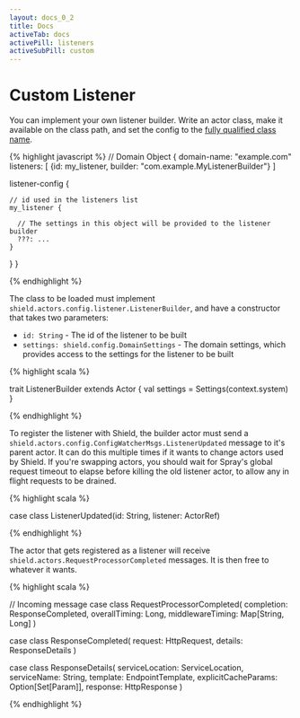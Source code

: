 ```yaml
---
layout: docs_0_2
title: Docs
activeTab: docs
activePill: listeners
activeSubPill: custom
---
```

# Custom Listener

You can implement your own listener builder.  Write an actor class, make it available on the class path, and
set the config to the [fully qualified class name](https://docs.oracle.com/javase/tutorial/java/package/namingpkgs.html).

{% highlight javascript %}
// Domain Object
{
  domain-name: "example.com"
  listeners: [
    {id: my_listener, builder: "com.example.MyListenerBuilder"}
  ]

  listener-config {

    // id used in the listeners list
    my_listener {

      // The settings in this object will be provided to the listener builder
      ???: ...
    }
  }
}

{% endhighlight %}

The class to be loaded must implement `shield.actors.config.listener.ListenerBuilder`, and have a constructor that takes
two parameters:

* `id: String` - The id of the listener to be built
* `settings: shield.config.DomainSettings` - The domain settings, which provides access to the settings for the listener to be built

{% highlight scala %}

trait ListenerBuilder extends Actor {
  val settings = Settings(context.system)
}

{% endhighlight %}

To register the listener with Shield, the builder actor must send a `shield.actors.config.ConfigWatcherMsgs.ListenerUpdated`
message to it's parent actor.  It can do this multiple times if it wants to change actors used by Shield.  If you're swapping
actors, you should wait for Spray's global request timeout to elapse before killing the old listener actor, to allow any
in flight requests to be drained.


{% highlight scala %}

case class ListenerUpdated(id: String, listener: ActorRef)

{% endhighlight %}

The actor that gets registered as a listener will receive `shield.actors.RequestProcessorCompleted` messages.  It is
then free to whatever it wants.

{% highlight scala %}

// Incoming message
case class RequestProcessorCompleted(
  completion: ResponseCompleted,
  overallTiming: Long,
  middlewareTiming: Map[String, Long]
)

case class ResponseCompleted(
  request: HttpRequest,
  details: ResponseDetails
)

case class ResponseDetails(
  serviceLocation: ServiceLocation,
  serviceName: String,
  template: EndpointTemplate,
  explicitCacheParams: Option[Set[Param]],
  response: HttpResponse
)

{% endhighlight %}


